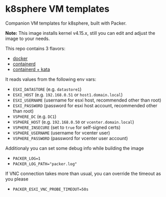 # k8sphere VM templates

Companion VM templates for k8sphere, built with Packer.

**Note:** This image installs kernel v4.15.x, still you can edit and adjust the image to your needs.

This repo contains 3 flavors:

- [docker](xenial/scripts/docker)
- [containerd](xenial/scripts/containerd)
- [containerd + kata](xenial/scripts/kata)

It reads values from the following env vars:

- `ESXI_DATASTORE` (e.g. `datastore1`)
- `ESXI_HOST` (e.g. `192.168.0.51` or `host1.domain.local`)
- `ESXI_USERNAME` (username for esxi host, recommended other than root)
- `ESXI_PASSWORD` (password for esxi host account, recommended other than root)
- `VSPHERE_DC` (e.g. `DC1`)
- `VSPHERE_HOST` (e.g. `192.168.0.50` or `vcenter.domain.local`)
- `VSPHERE_INSECURE` (set to `true` for self-signed certs)
- `VSPHERE_USERNAME` (username for vcenter user)
- `VSPHERE_PASSWORD` (password for vcenter user account)

Additionaly you can set some debug info while building the image

- `PACKER_LOG=1`
- `PACKER_LOG_PATH="packer.log"`

If VNC connection takes more than usual, you can override the timeout as you please

- `PACKER_ESXI_VNC_PROBE_TIMEOUT=50s`